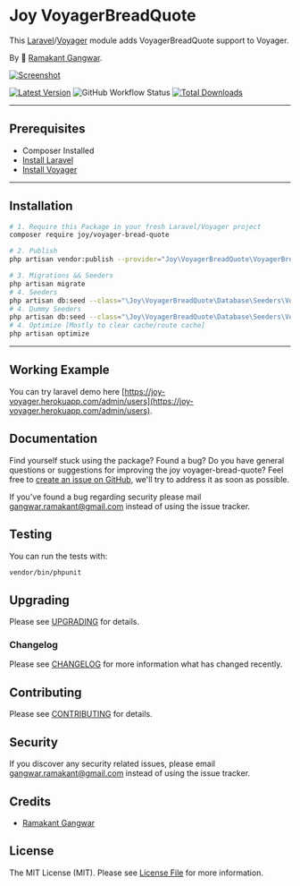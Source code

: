 # Joy VoyagerBreadQuote

This [Laravel](https://laravel.com/)/[Voyager](https://voyager.devdojo.com/) module adds VoyagerBreadQuote support to Voyager.

By 🐼 [Ramakant Gangwar](https://github.com/rxcod9).

[![Screenshot](https://raw.githubusercontent.com/rxcod9/joy-voyager-bread-quote/main/cover.jpg)](https://joy-voyager.herokuapp.com/)

[![Latest Version](https://img.shields.io/github/v/release/rxcod9/joy-voyager-bread-quote?style=flat-square)](https://github.com/rxcod9/joy-voyager-bread-quote/releases)
![GitHub Workflow Status](https://img.shields.io/github/workflow/status/rxcod9/joy-voyager-bread-quote/run-tests?label=tests)
[![Total Downloads](https://img.shields.io/packagist/dt/joy/voyager-bread-quote.svg?style=flat-square)](https://packagist.org/packages/joy/voyager-bread-quote)

---

## Prerequisites

*   Composer Installed
*   [Install Laravel](https://laravel.com/docs/installation)
*   [Install Voyager](https://github.com/the-control-group/voyager)

---

## Installation

```bash
# 1. Require this Package in your fresh Laravel/Voyager project
composer require joy/voyager-bread-quote

# 2. Publish
php artisan vendor:publish --provider="Joy\VoyagerBreadQuote\VoyagerBreadQuoteServiceProvider" --force

# 3. Migrations && Seeders
php artisan migrate
# 4. Seeders
php artisan db:seed --class="\Joy\VoyagerBreadQuote\Database\Seeders\VoyagerDatabaseSeeder" --force
# 4. Dummy Seeders
php artisan db:seed --class="\Joy\VoyagerBreadQuote\Database\Seeders\VoyagerDummyDatabaseSeeder" --force
# 4. Optimize [Mostly to clear cache/route cache]
php artisan optimize
```

---


## Working Example

You can try laravel demo here [https://joy-voyager.herokuapp.com/admin/users](https://joy-voyager.herokuapp.com/admin/users).

## Documentation

Find yourself stuck using the package? Found a bug? Do you have general questions or suggestions for improving the joy voyager-bread-quote? Feel free to [create an issue on GitHub](https://github.com/rxcod9/joy-voyager-bread-quote/issues), we'll try to address it as soon as possible.

If you've found a bug regarding security please mail [gangwar.ramakant@gmail.com](mailto:gangwar.ramakant@gmail.com) instead of using the issue tracker.

## Testing

You can run the tests with:

```bash
vendor/bin/phpunit
```

## Upgrading

Please see [UPGRADING](UPGRADING.md) for details.

### Changelog

Please see [CHANGELOG](CHANGELOG.md) for more information what has changed recently.

## Contributing

Please see [CONTRIBUTING](CONTRIBUTING.md) for details.

## Security

If you discover any security related issues, please email [gangwar.ramakant@gmail.com](mailto:gangwar.ramakant@gmail.com) instead of using the issue tracker.

## Credits

- [Ramakant Gangwar](https://github.com/rxcod9)

## License

The MIT License (MIT). Please see [License File](LICENSE.md) for more information.
